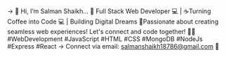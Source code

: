 -> 👋 Hi, I’m Salman Shaikh...
🚀 Full Stack Web Developer 💻 | 
☕Turning Coffee into Code 💻 | 
Building Digital Dreams 
🌟Passionate about creating seamless web experiences! 
Let's connect and code together! 
👨‍💻 #WebDevelopment #JavaScript #HTML #CSS #MongoDB #NodeJs #Express #React
-> Connect via email: salmanshaikh18786@gmail.com 📩

